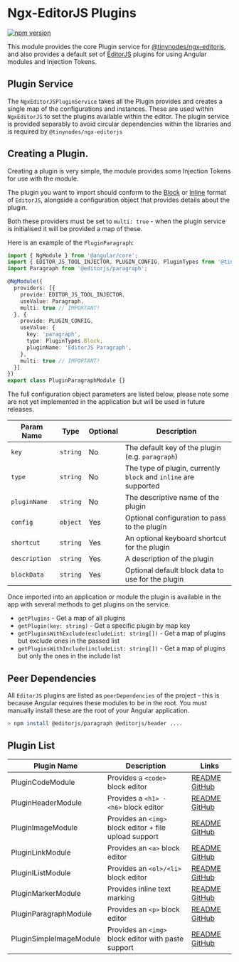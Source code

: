 # Ngx-EditorJS Plugins

[![npm version](https://badge.fury.io/js/%40tinynodes%2Fngx-editorjs-plugins.svg)](https://badge.fury.io/js/%40tinynodes%2Fngx-editorjs-plugins)

This module provides the core Plugin service for [@tinynodes/ngx-editorjs](https://www.npmjs.com/package/@tinynodes/ngx-editorjs), and also provides a default set of [EditorJS](https://editorjs.io) plugins
for using Angular modules and Injection Tokens.

## Plugin Service

The `NgxEditorJSPluginService` takes all the Plugin provides and creates a single map of the configurations and instances. These are used within `NgxEditorJS` to set the plugins
available within the editor. The plugin service is provided separably to avoid circular dependencies
within the libraries and is required by `@tinynodes/ngx-editorjs`

## Creating a Plugin.

Creating a plugin is very simple, the module provides some Injection Tokens for use with the module.

The plugin you want to import should conform to the [Block](https://editorjs.io/creating-a-block-tool) or [Inline](https://editorjs.io/creating-an-inline-tool) format of `EditorJS`, alongside a configuration object that provides details about the plugin.

Both these providers must be set to `multi: true` - when the plugin service is initialised it will be provided a map of these.

Here is an example of the `PluginParagraph`:

```ts
import { NgModule } from '@angular/core';
import { EDITOR_JS_TOOL_INJECTOR, PLUGIN_CONFIG, PluginTypes from '@tinynodes/ngx-editorjs-plugins';
import Paragraph from '@editorjs/paragraph';

@NgModule({
  providers: [{
    provide: EDITOR_JS_TOOL_INJECTOR,
    useValue: Paragraph,
    multi: true // IMPORTANT!
  }, {
    provide: PLUGIN_CONFIG,
    useValue: {
      key: 'paragraph',
      type: PluginTypes.Block,
      pluginName: 'EditorJS Paragraph',
    },
    multi: true // IMPORTANT!
  }]
})
export class PluginParagraphModule {}
```

The full configuration object parameters are listed below, please note some are not yet implemented in the application
but will be used in future releases.

| Param Name    | Type     | Optional | Description                                                      |
| ------------- | -------- | -------- | ---------------------------------------------------------------- |
| `key`         | `string` | No       | The default key of the plugin (e.g. `paragraph`)                 |
| `type`        | `string` | No       | The type of plugin, currently `block` and `inline` are supported |
| `pluginName`  | `string` | No       | The descriptive name of the plugin                               |
| `config`      | `object` | Yes      | Optional configuration to pass to the plugin                     |
| `shortcut`    | `string` | Yes      | An optional keyboard shortcut for the plugin                     |
| `description` | `string` | Yes      | A description of the plugin                                      |
| `blockData`   | `string` | Yes      | Optional default block data to use for the plugin                |

Once imported into an application or module the plugin is available in the app with several methods to get plugins on the service.

- `getPlugins` - Get a map of all plugins
- `getPlugin(key: string)` - Get a specific plugin by map key
- `getPluginsWithExclude(excludeList: string[])` - Get a map of plugins but exclude ones in the passed list
- `getPluginsWithInclude(includeList: string[])` - Get a map of plugins but only the ones in the include list

## Peer Dependencies

All `EditorJS` plugins are listed as `peerDependencies` of the project - this is because Angular requires these modules to be in the root. You must manually install these are the root of your Angular application.

```bash
> npm install @editorjs/paragraph @editorjs/header ....
```

## Plugin List

| Plugin Name             | Description                                            | Links                                                                                               |
| ----------------------- | ------------------------------------------------------ | --------------------------------------------------------------------------------------------------- |
| PluginCodeModule        | Provides a `<code>` block editor                       | [README](./src/lib/plugins/code/README.md) [GitHub](https://github.com/editor-js/code)              |
| PluginHeaderModule      | Provides a `<h1> - <h6>` block editor                  | [README](./src/lib/plugins/header/README.md) [GitHub](https://github.com/editor-js/header)          |
| PluginImageModule       | Provides an `<img>` block editor + file upload support | [README](./src/lib/plugins/image/README.md) [GitHub](https://github.com/editor-js/image)            |
| PluginLinkModule        | Provides an `<a>` block editor                         | [README](./src/lib/plugins/link/README.md) [GitHub](https://github.com/editor-js/link)              |
| PluginIListModule       | Provides an `<ol>/<li>` block editor                   | [README](./src/lib/plugins/list/README.md) [GitHub](https://github.com/editor-js/list)              |
| PluginMarkerModule      | Provides inline text marking                           | [README](./src/lib/plugins/marker/README.md) [GitHub](https://github.com/editor-js/marker)          |
| PluginParagraphModule   | Provides an `<p>` block editor                         | [README](./src/lib/plugins/paragraph/README.md) [GitHub](https://github.com/editor-js/paragraph)    |
| PluginSimpleImageModule | Provides an `<img>` block editor with paste support    | [README](./src/lib/plugins/simple-image/README.md) [GitHub](https://github.com/editor-js/paragraph) |

